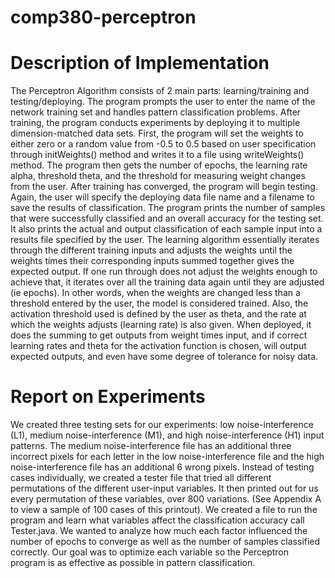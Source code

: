 # comp380-perceptron

# Description of Implementation
The Perceptron Algorithm consists of 2 main parts: learning/training and testing/deploying.  The program prompts the user to enter the name of the network training set and handles pattern classification problems.  After training, the program conducts experiments by deploying it to multiple dimension-matched data sets.  First, the program will set the weights to either zero or a random value from -0.5 to 0.5 based on user specification through initWeights() method and writes it to a file using writeWeights() method.  The program then gets the number of epochs, the learning rate alpha, threshold theta, and the threshold for measuring weight changes from the user.  After training has converged, the program will begin testing.  Again, the user will specify the deploying data file name and a filename to save the results of classification.  The program prints the number of samples that were successfully classified and an overall accuracy for the testing set. It also prints the actual and output classification of each sample input into a results file specified by the user.
The learning algorithm essentially iterates through the different training inputs and adjusts the weights until the weights times their corresponding inputs summed together gives the expected output. If one run through does not adjust the weights enough to achieve that, it iterates over all the training data again until they are adjusted (ie epochs). In other words, when the weights are changed less than a threshold entered by the user, the model is considered trained. Also, the activation threshold used is defined by the user as theta, and the rate at which the weights adjusts (learning rate) is also given. When deployed, it does the summing to get outputs from weight times input, and if correct learning rates and theta for the activation function is chosen, will output expected outputs, and even have some degree of tolerance for noisy data. 

# Report on Experiments
We created three testing sets for our experiments: low noise-interference (L1), medium noise-interference (M1), and high noise-interference (H1) input patterns.  The medium noise-interference file has an additional three incorrect pixels for each letter in the low noise-interference file and the high noise-interference file has an additional 6 wrong pixels. Instead of testing cases individually, we created a tester file that tried all different permutations of the different user-input variables. It then printed out for us every permutation of these variables, over 800 variations. (See Appendix A to view a sample of 100 cases of this printout). We created a file to run the program and learn what variables affect the classification accuracy call Tester.java.  We wanted to analyze how much each factor influenced the number of epochs to converge as well as the number of samples classified correctly.  Our goal was to optimize each variable so the Perceptron program is as effective as possible in pattern classification.
